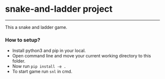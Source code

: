 # snake-and-ladder project
---
This a snake and ladder game.

### How to setup?
* Install python3 and pip in your local.
* Open command line and move your current working directory to this folder.
* Now run `pip install -e .`
* To start game run `snl` in cmd.
